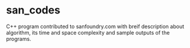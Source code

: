 # san_codes
C++ program contributed to sanfoundry.com with breif description about algorithm, its time and space complexity and sample outputs of the programs. 
